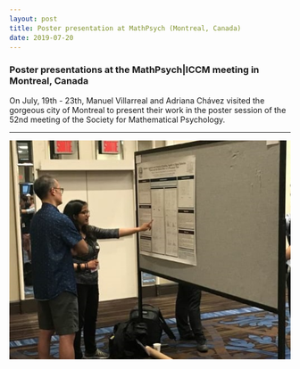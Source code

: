 ```yaml
---
layout: post
title: Poster presentation at MathPsych (Montreal, Canada)
date: 2019-07-20
---
```


### Poster presentations at the MathPsych|ICCM meeting in Montreal, Canada

On July, 19th - 23th, Manuel Villarreal and Adriana Chávez visited the gorgeous city of Montreal to present their work in the poster session of the 52nd meeting of the Society for Mathematical Psychology.

----
![Alt text](/LabPictures/Montreal_AdrianaPoster.jpg)
